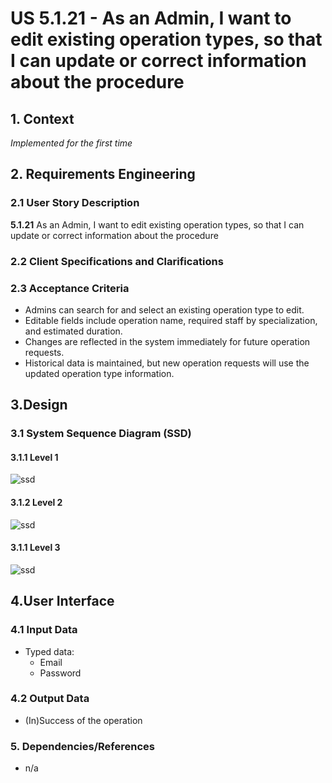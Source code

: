 # US 5.1.21 - As an Admin, I want to edit existing operation types, so that I can update or correct information about the procedure

## 1. Context

*Implemented for the first time*

## 2. Requirements Engineering

### 2.1 User Story Description

**5.1.21** As an Admin, I want to edit existing operation types, so that I can update or correct information about the procedure

### 2.2 Client Specifications and Clarifications

### 2.3 Acceptance Criteria

* Admins can search for and select an existing operation type to edit.
* Editable fields include operation name, required staff by specialization, and estimated
  duration.
* Changes are reflected in the system immediately for future operation requests.
* Historical data is maintained, but new operation requests will use the updated operation type
  information.

## 3.Design

### 3.1 System Sequence Diagram (SSD)

#### 3.1.1 Level 1
![ssd](lvl1/ssd.png)

#### 3.1.2 Level 2
![ssd](lvl2/ssd.png)

#### 3.1.1 Level 3
![ssd](lvl3/ssd.png)


## 4.User Interface

### 4.1 Input Data

* Typed data:
    * Email
    * Password

### 4.2 Output Data

* (In)Success of the operation

### 5. Dependencies/References
* n/a
 